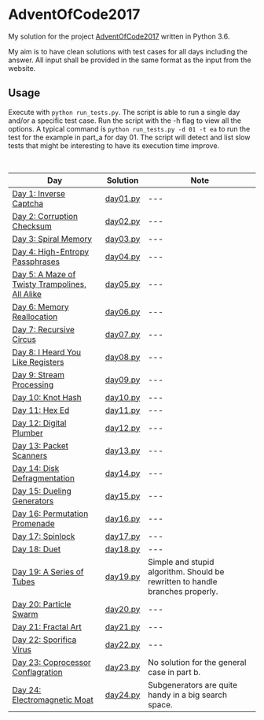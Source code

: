 # AdventOfCode2017
My solution for the project [AdventOfCode2017](http://adventofcode.com/) written in Python 3.6.

My aim is to have clean solutions with test cases for all days including the answer. All input shall be provided in the same format as the input from the website.

## Usage
Execute with `python run_tests.py`. The script is able to run a single day and/or a specific test case. Run the script with the -h flag to view all the options. A typical command is `python run_tests.py -d 01 -t ea` to run the test for the example in part_a for day 01. The script will detect and list slow tests that might be interesting to have its execution time improve.

&nbsp;

| Day | Solution | Note |
|-----|----------|------|
|[Day 1: Inverse Captcha](http://adventofcode.com/2017/day/1) | [day01.py](days/day01.py) | --- |
|[Day 2: Corruption Checksum](http://adventofcode.com/2017/day/2) | [day02.py](days/day02.py) | --- |
|[Day 3: Spiral Memory](http://adventofcode.com/2017/day/3) | [day03.py](days/day03.py) | --- |
|[Day 4: High-Entropy Passphrases](http://adventofcode.com/2017/day/4) | [day04.py](days/day04.py) | --- |
|[Day 5: A Maze of Twisty Trampolines, All Alike](http://adventofcode.com/2017/day/5) | [day05.py](days/day05.py) | --- |
|[Day 6: Memory Reallocation](http://adventofcode.com/2017/day/6)   | [day06.py](days/day06.py) | --- |
|[Day 7: Recursive Circus](http://adventofcode.com/2017/day/7)   | [day07.py](days/day07.py) | --- |
|[Day 8: I Heard You Like Registers](http://adventofcode.com/2017/day/8)   | [day08.py](days/day08.py) | --- |
|[Day 9: Stream Processing](http://adventofcode.com/2017/day/9)   | [day09.py](days/day09.py) | --- |
|[Day 10: Knot Hash](http://adventofcode.com/2017/day/10) | [day10.py](days/day10.py) | --- |
|[Day 11: Hex Ed](http://adventofcode.com/2017/day/11) | [day11.py](days/day11.py) | --- |
|[Day 12: Digital Plumber](http://adventofcode.com/2017/day/12) | [day12.py](days/day12.py) | --- |
|[Day 13: Packet Scanners](http://adventofcode.com/2017/day/13) | [day13.py](days/day13.py) | --- |
|[Day 14: Disk Defragmentation](http://adventofcode.com/2017/day/14) | [day14.py](days/day14.py) | --- |
|[Day 15: Dueling Generators](http://adventofcode.com/2017/day/15) | [day15.py](days/day15.py) | --- |
|[Day 16: Permutation Promenade](http://adventofcode.com/2017/day/16) | [day16.py](days/day16.py) | --- |
|[Day 17: Spinlock](http://adventofcode.com/2017/day/17) | [day17.py](days/day17.py) | --- |
|[Day 18: Duet](http://adventofcode.com/2017/day/18) | [day18.py](days/day18.py) | --- |
|[Day 19: A Series of Tubes](http://adventofcode.com/2017/day/19) | [day19.py](days/day19.py) | Simple and stupid algorithm. Should be rewritten to handle branches properly. |
|[Day 20: Particle Swarm](http://adventofcode.com/2017/day/20) | [day20.py](days/day20.py) | --- |
|[Day 21: Fractal Art](http://adventofcode.com/2017/day/21) | [day21.py](days/day21.py) | --- |
|[Day 22: Sporifica Virus](http://adventofcode.com/2017/day/22) | [day22.py](days/day22.py) | --- |
|[Day 23: Coprocessor Conflagration](http://adventofcode.com/2017/day/23) | [day23.py](days/day23.py) | No solution for the general case in part b. |
|[Day 24: Electromagnetic Moat](http://adventofcode.com/2017/day/24) | [day24.py](days/day24.py) | Subgenerators are quite handy in a big search space. |
